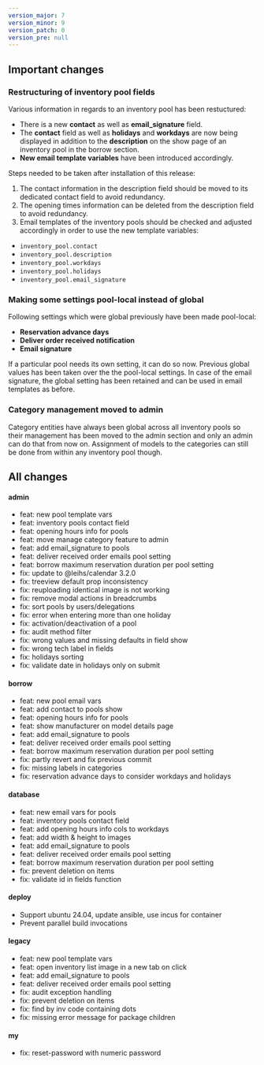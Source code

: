 ```yaml
---
version_major: 7
version_minor: 9
version_patch: 0
version_pre: null
---
```


## Important changes

### Restructuring of inventory pool fields

Various information in regards to an inventory pool has been restuctured:

  * There is a new **contact**  as well as **email_signature** field. 
  * The **contact** field as well as **holidays** and **workdays** are now being displayed in addition to the **description** on the show page of an inventory pool in the borrow section. 
  * **New email template variables** have been introduced accordingly.

Steps needed to be taken after installation of this release:
1. The contact information in the description field should be moved to its dedicated contact field to avoid redundancy.
2. The opening times information can be deleted from the description field to avoid redundancy. 
3. Email templates of the inventory pools should be checked and adjusted accordingly in order to use the new template variables:
  * `inventory_pool.contact`
  * `inventory_pool.description`
  * `inventory_pool.workdays`
  * `inventory_pool.holidays`
  * `inventory_pool.email_signature`

### Making some settings pool-local instead of global

Following settings which were global previously have been made pool-local:
* **Reservation advance days**
* **Deliver order received notification**
* **Email signature**

If a particular pool needs its own setting, it can do so now. Previous global values has been taken over the the pool-local settings. In case of the email signature, the global setting has been retained and can be used in email templates as before.

### Category management moved to admin

Category entities have always been global across all inventory pools so their management has been moved to the admin section and only an admin can do that from now on. Assignment of models to the categories can still be done from within any inventory pool though.

## All changes

#### admin

- feat: new pool template vars
- feat: inventory pools contact field
- feat: opening hours info for pools
- feat: move manage category feature to admin
- feat: add email_signature to pools
- feat: deliver received order emails pool setting
- feat: borrow maximum reservation duration per pool setting
- fix: update to @leihs/calendar 3.2.0
- fix: treeview default prop inconsistency
- fix: reuploading identical image is not working
- fix: remove modal actions in breadcrumbs
- fix: sort pools by users/delegations
- fix: error when entering more than one holiday
- fix: activation/deactivation of a pool
- fix: audit method filter
- fix: wrong values and missing defaults in field show
- fix: wrong tech label in fields
- fix: holidays sorting
- fix: validate date in holidays only on submit

#### borrow

- feat: new pool email vars
- feat: add contact to pools show
- feat: opening hours info for pools
- feat: show manufacturer on model details page
- feat: add email_signature to pools
- feat: deliver received order emails pool setting
- feat: borrow maximum reservation duration per pool setting
- fix: partly revert and fix previous commit
- fix: missing labels in categories
- fix: reservation advance days to consider workdays and holidays

#### database

- feat: new email vars for pools
- feat: inventory pools contact field
- feat: add opening hours info cols to workdays
- feat: add width & height to images
- feat: add email_signature to pools
- feat: deliver received order emails pool setting
- feat: borrow maximum reservation duration per pool setting
- fix: prevent deletion on items
- fix: validate id in fields function

#### deploy

- Support ubuntu 24.04, update ansible, use incus for container
- Prevent parallel build invocations

#### legacy

- feat: new pool template vars
- feat: open inventory list image in a new tab on click
- feat: add email_signature to pools
- feat: deliver received order emails pool setting
- fix: audit exception handling
- fix: prevent deletion on items
- fix: find by inv code containing dots
- fix: missing error message for package children

#### my

- fix: reset-password with numeric password
